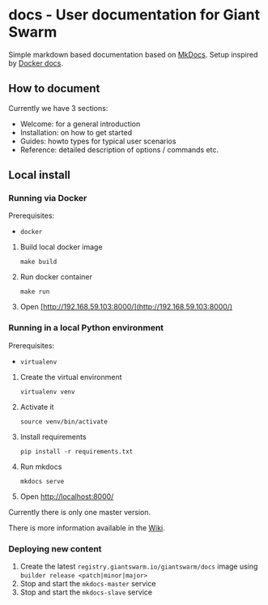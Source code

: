 # docs - User documentation for Giant Swarm

Simple markdown based documentation based on [MkDocs](http://www.mkdocs.org/). Setup inspired by [Docker docs](https://github.com/dotcloud/docker/tree/master/docs).

## How to document

Currently we have 3 sections:
  * Welcome: for a general introduction
  * Installation: on how to get started
  * Guides: howto types for typical user scenarios
  * Reference: detailed description of options / commands etc.

## Local install

### Running via Docker

Prerequisites:
 * `docker`

1. Build local docker image

    `make build`

2. Run docker container

    `make run`

3. Open [http://192.168.59.103:8000/](http://192.168.59.103:8000/)

### Running in a local Python environment

Prerequisites:
 * `virtualenv`

1. Create the virtual environment

    `virtualenv venv`

2. Activate it

    `source venv/bin/activate`

3. Install requirements

    `pip install -r requirements.txt`

4. Run mkdocs

    `mkdocs serve`

5. Open [http://localhost:8000/](http://localhost:8000/)

Currently there is only one master version. 

There is more information available in the [Wiki](https://git.giantswarm.io/giantswarm/docs/wikis/home).

### Deploying new content

1. Create the latest `registry.giantswarm.io/giantswarm/docs` image using `builder release <patch|minor|major>`
2. Stop and start the `mkdocs-master` service
3. Stop and start the `mkdocs-slave` service
